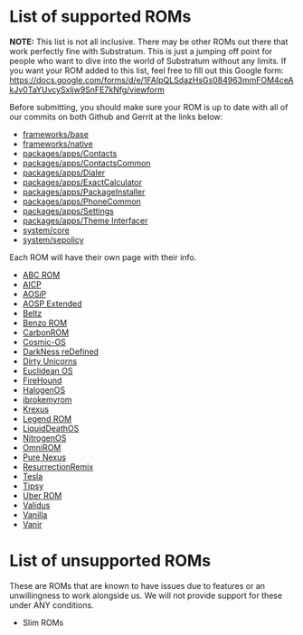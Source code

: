 # List of supported ROMs

**NOTE:** This list is not all inclusive. There may be other ROMs out there that work perfectly fine with Substratum. This is just a jumping off point for people who want to dive into the world of Substratum without any limits. If you want your ROM added to this list, feel free to fill out this Google form: https://docs.google.com/forms/d/e/1FAIpQLSdazHsGs084963mmFOM4ceAkJv0TaYUvcySxljw9SnFE7kNfg/viewform

Before submitting, you should make sure your ROM is up to date with all of our commits on both Github and Gerrit at the links below:

+ [frameworks/base](https://github.com/SubstratumResources/platform_frameworks_base/commits/n-mr1-rootless)
+ [frameworks/native](https://github.com/SubstratumResources/platform_frameworks_native/commits/n-mr1-rootless)
+ [packages/apps/Contacts](https://github.com/SubstratumResources/platform_packages_apps_contacts/commits/n-mr1-rootless)
+ [packages/apps/ContactsCommon](https://github.com/SubstratumResources/platform_packages_apps_ContactsCommon/commits/n-mr1-rootless)
+ [packages/apps/Dialer](https://github.com/SubstratumResources/platform_packages_apps_Dialer/commits/n-mr1-rootless)
+ [packages/apps/ExactCalculator](https://github.com/SubstratumResources/platform_packages_apps_ExactCalculator/commits/n-mr1-rootless)
+ [packages/apps/PackageInstaller](https://github.com/SubstratumResources/platform_packages_apps_PackageInstaller/commits/n-mr1-rootless)
+ [packages/apps/PhoneCommon](https://github.com/SubstratumResources/platform_packages_apps_PhoneCommon/commits/n-mr1-rootless)
+ [packages/apps/Settings](https://github.com/SubstratumResources/platform_packages_apps_settings/commits/n-mr1-rootless)
+ [packages/apps/Theme Interfacer](https://github.com/substratum/interfacer/commits/n-rootless)
+ [system/core](https://github.com/SubstratumResources/platform_system_core/commits/n-mr1-rootless)
+ [system/sepolicy](https://github.com/SubstratumResources/platform_system_sepolicy/commits/n-mr1-rootless)

Each ROM will have their own page with their info.

+ [ABC ROM](ROMs/ABC.md)
+ [AICP](ROMs/AICP.md)
+ [AOSiP](ROMs/AOSiP.md)
+ [AOSP Extended](ROMs/AOSPExtended.md)
+ [Beltz](ROMs/Beltz.md)
+ [Benzo ROM](ROMs/Benzo.md)
+ [CarbonROM](ROMs/Carbon.md)
+ [Cosmic-OS](ROMs/Cosmic-OS.md)
+ [DarkNess reDefined](ROMs/DRD.md)
+ [Dirty Unicorns](ROMs/DU.md)
+ [Euclidean OS](ROMs/EuclideanOS.md)
+ [FireHound](ROMs/FireHound.md)
+ [HalogenOS](ROMs/Halogen.md)
+ [ibrokemyrom](ROMs/ibrokemyrom.md)
+ [Krexus](ROMs/Krexus.md)
+ [Legend ROM](ROMs/Legend.md)
+ [LiquidDeathOS](ROMs/LiquidDeathOS.md)
+ [NitrogenOS](ROMs/NitrogenOS.md)
+ [OmniROM](ROMs/Omni.md)
+ [Pure Nexus](ROMs/PN.md)
+ [ResurrectionRemix](ROMs/RR.md)
+ [Tesla](ROMs/Tesla.md)
+ [Tipsy](ROMs/Tipsy.md)
+ [Uber ROM](ROMs/Uber.md)
+ [Validus](ROMs/Validus.md)
+ [Vanilla](ROMs/Vanilla.md)
+ [Vanir](ROMs/Vanir.md)


# List of unsupported ROMs

These are ROMs that are known to have issues due to features or an unwillingness to work alongside us. We will not provide support for these under ANY conditions.

+ Slim ROMs
